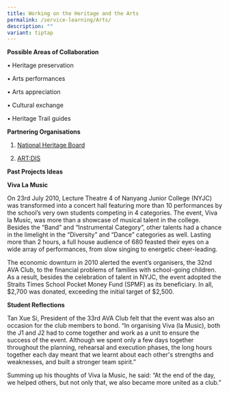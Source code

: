 ```yaml
---
title: Working on the Heritage and the Arts
permalink: /service-learning/Arts/
description: ""
variant: tiptap
---
```

<p><strong>Possible Areas of Collaboration</strong>
</p>
<p>• Heritage preservation</p>
<p>• Arts performances</p>
<p>• Arts appreciation</p>
<p>• Cultural exchange</p>
<p>• Heritage Trail guides</p>
<p><strong>Partnering Organisations</strong>
</p>
<ol data-tight="true" class="tight">
<li>
<p><a href="http://www.nhb.gov.sg/NHBPortal/" rel="noopener noreferrer nofollow" target="_blank">National Heritage Board</a>
</p>
</li>
<li>
<p><a href="https://www.artdis.org.sg/" rel="noopener noreferrer nofollow" target="_blank">ART:DIS</a>
</p>
</li>
</ol>
<p><strong>Past Projects Ideas</strong>
</p>
<p><strong>Viva La Music</strong>
</p>
<p>On 23rd July 2010, Lecture Theatre 4 of Nanyang Junior College (NYJC)
was transformed into a concert hall featuring more than 10 performances
by the school’s very own students competing in 4 categories. The event,
Viva la Music, was more than a showcase of musical talent in the college.
Besides the “Band” and “Instrumental Category”, other talents had a chance
in the limelight in the “Diversity” and “Dance” categories as well. Lasting
more than 2 hours, a full house audience of 680 feasted their eyes on a
wide array of performances, from slow singing to energetic cheer-leading.</p>
<p>The economic downturn in 2010 alerted the event’s organisers, the 32nd
AVA Club, to the financial problems of families with school-going children.
As a result, besides the celebration of talent in NYJC, the event adopted
the Straits Times School Pocket Money Fund (SPMF) as its beneficiary. In
all, $2,700 was donated, exceeding the initial target of $2,500.</p>
<p><strong>Student Reflections</strong>
</p>
<p>Tan Xue Si, President of the 33rd AVA Club felt that the event was also
an occasion for the club members to bond. “In organising Viva (la Music),
both the J1 and J2 had to come together and work as a unit to ensure the
success of the event. Although we spent only a few days together throughout
the planning, rehearsal and execution phases, the long hours together each
day meant that we learnt about each other's strengths and weaknesses, and
built a stronger team spirit.”</p>
<p>Summing up his thoughts of Viva la Music, he said: “At the end of the
day, we helped others, but not only that, we also became more united as
a club.”</p>